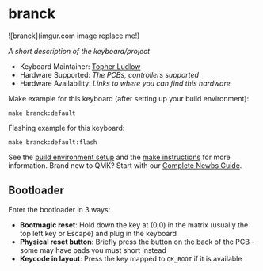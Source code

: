 # branck

![branck](imgur.com image replace me!)

*A short description of the keyboard/project*

* Keyboard Maintainer: [Topher Ludlow](https://github.com/Topher2014)
* Hardware Supported: *The PCBs, controllers supported*
* Hardware Availability: *Links to where you can find this hardware*

Make example for this keyboard (after setting up your build environment):

    make branck:default

Flashing example for this keyboard:

    make branck:default:flash

See the [build environment setup](https://docs.qmk.fm/#/getting_started_build_tools) and the [make instructions](https://docs.qmk.fm/#/getting_started_make_guide) for more information. Brand new to QMK? Start with our [Complete Newbs Guide](https://docs.qmk.fm/#/newbs).

## Bootloader

Enter the bootloader in 3 ways:

* **Bootmagic reset**: Hold down the key at (0,0) in the matrix (usually the top left key or Escape) and plug in the keyboard
* **Physical reset button**: Briefly press the button on the back of the PCB - some may have pads you must short instead
* **Keycode in layout**: Press the key mapped to `QK_BOOT` if it is available
